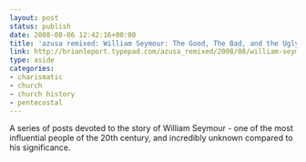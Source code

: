 ```yaml
---
layout: post
status: publish
date: 2008-08-06 12:42:16+00:00
title: 'azusa remixed: William Seymour: The Good, The Bad, and the Ugly (Part 2 of 3)'
link: http://brianleport.typepad.com/azusa_remixed/2008/08/william-seymour.html
type: aside
categories:
- charismatic
- church
- church history
- pentecostal
---
```


A series of posts devoted to the story of William Seymour - one of the most influential people of the 20th century, and incredibly unknown compared to his significance.
